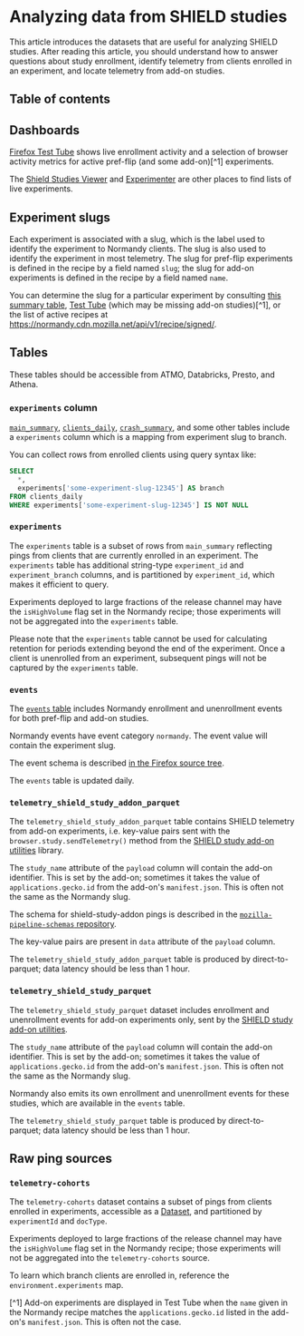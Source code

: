 # Analyzing data from SHIELD studies

This article introduces the datasets that are useful for analyzing SHIELD studies.
After reading this article,
you should understand how to answer questions about
study enrollment,
identify telemetry from clients enrolled in an experiment,
and locate telemetry from add-on studies.

## Table of contents

<!-- toc -->

## Dashboards

[Firefox Test Tube](https://firefox-test-tube.herokuapp.com/)
shows live enrollment activity and a selection of browser activity metrics
for active pref-flip (and some add-on)[^1] experiments.

The
[Shield Studies Viewer](https://strategy-and-insights.mozilla.com/shield-studies/index.html)
and
[Experimenter](https://experimenter.services.mozilla.com/)
are other places to find lists of live experiments.

## Experiment slugs

Each experiment is associated with a slug,
which is the label used to identify the experiment to Normandy clients.
The slug is also used to identify the experiment in most telemetry.
The slug for pref-flip experiments is defined in the recipe by a field named `slug`;
the slug for add-on experiments is defined in the recipe by a field named `name`.

You can determine the slug for a particular experiment by consulting
[this summary table](https://metrics.mozilla.com/~sguha/report/normandy_recipes.html),
[Test Tube](https://firefox-test-tube.herokuapp.com/) (which may be missing add-on studies)[^1],
or the list of active recipes at
https://normandy.cdn.mozilla.net/api/v1/recipe/signed/.

## Tables

These tables should be accessible from ATMO, Databricks, Presto, and Athena.

### `experiments` column

[`main_summary`](batch_view/main_summary/reference.md),
[`clients_daily`](batch_view/clients_daily/reference.md),
[`crash_summary`](batch_view/crash_summary/reference.md),
and some other tables
include a `experiments` column
which is a mapping from experiment slug to branch.

You can collect rows from enrolled clients using query syntax like:

```sql
SELECT
  *,
  experiments['some-experiment-slug-12345'] AS branch
FROM clients_daily
WHERE experiments['some-experiment-slug-12345'] IS NOT NULL
```

### `experiments`

The `experiments` table is a subset of rows from `main_summary`
reflecting pings from clients that are currently enrolled in an experiment.
The `experiments` table has additional string-type
`experiment_id` and `experiment_branch` columns,
and is partitioned by `experiment_id`, which makes it efficient to query.

Experiments deployed to large fractions of the release channel
may have the `isHighVolume` flag set in the Normandy recipe;
those experiments will not be aggregated into the `experiments` table.

Please note that the `experiments` table cannot be used
for calculating retention for periods extending beyond
the end of the experiment.
Once a client is unenrolled from an experiment,
subsequent pings will not be captured by the `experiments` table.

### `events`

The [`events` table](batch_view/events/reference.md) includes
Normandy enrollment and unenrollment events
for both pref-flip and add-on studies.

Normandy events have event category `normandy`.
The event value will contain the experiment slug.

The event schema is described
[in the Firefox source tree](https://hg.mozilla.org/mozilla-central/file/tip/toolkit/components/normandy/lib/TelemetryEvents.jsm).

The `events` table is updated daily.

### `telemetry_shield_study_addon_parquet`

The `telemetry_shield_study_addon_parquet` table contains SHIELD telemetry from add-on experiments,
i.e. key-value pairs sent with the
`browser.study.sendTelemetry()` method from the
[SHIELD study add-on utilities](https://github.com/mozilla/shield-studies-addon-utils/)
library.

The `study_name` attribute of the `payload` column will contain the add-on identifier.
This is set by the add-on; sometimes it takes the value of
`applications.gecko.id` from the add-on's `manifest.json`.
This is often not the same as the Normandy slug.

The schema for shield-study-addon pings is described in the
[`mozilla-pipeline-schemas` repository](https://github.com/mozilla-services/mozilla-pipeline-schemas/tree/dev/schemas/telemetry/shield-study-addon).

The key-value pairs are present in `data` attribute of the `payload` column.

The `telemetry_shield_study_addon_parquet` table is produced by direct-to-parquet;
data latency should be less than 1 hour.

### `telemetry_shield_study_parquet`

The `telemetry_shield_study_parquet` dataset includes
enrollment and unenrollment events for add-on experiments only,
sent by the [SHIELD study add-on utilities](https://github.com/mozilla/shield-studies-addon-utils/).

The `study_name` attribute of the `payload` column will contain the add-on identifier.
This is set by the add-on; sometimes it takes the value of
`applications.gecko.id` from the add-on's `manifest.json`.
This is often not the same as the Normandy slug.

Normandy also emits its own enrollment and unenrollment events for these studies,
which are available in the `events` table.

The `telemetry_shield_study_parquet` table is produced by direct-to-parquet;
data latency should be less than 1 hour.

## Raw ping sources

### `telemetry-cohorts`

The `telemetry-cohorts` dataset contains a subset of pings
from clients enrolled in experiments,
accessible as a
[Dataset](https://python-moztelemetry.readthedocs.io/en/stable/api.html#dataset),
and partitioned by `experimentId` and `docType`.

Experiments deployed to large fractions of the release channel
may have the `isHighVolume` flag set in the Normandy recipe;
those experiments will not be aggregated into the `telemetry-cohorts` source.

To learn which branch clients are enrolled in,
reference the `environment.experiments` map.

[^1] Add-on experiments are displayed in Test Tube
when the `name` given in the Normandy recipe matches the `applications.gecko.id`
listed in the add-on's `manifest.json`.
This is often not the case.
